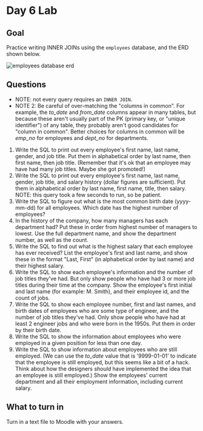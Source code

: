 # Day 6 Lab
## Goal
Practice writing INNER JOINs using the `employees` database, and the ERD shown below.

![employees database erd](https://github.com/megansquire/CSC301Spr2019/blob/master/images/day6lab.1.png)

## Questions
* NOTE: not every query requires an `INNER JOIN`. 
* NOTE 2: Be careful of over-matching the "columns in common". For example, the *to_date* and *from_date* columns appear in many tables, but because these aren't usually part of the PK (primary key, or "unique identifier") of any table, they probably aren't good candidates for "column in common". Better choices for columns in common will be *emp_no* for employees and *dept_no* for departments.

1. Write the SQL to print out every employee's first name, last name, gender, and job title. Put them in alphabetical order by last name, then first name, then job title. (Remember that it's ok that an employee may have had many job titles. Maybe she got promoted!) 
2. Write the SQL to print out every employee's first name, last name, gender, job title, and salary history (dollar figures are sufficient). Put them in alphabetical order by last name, first name, title, then salary. NOTE: this query took a few seconds to run, so be patient. 
3. Write the SQL to figure out what is the most common birth date (yyyy-mm-dd) for all employees. Which date has the highest number of employees?
4. In the history of the company, how many managers has each department had? Put these in order from highest number of managers to lowest. Use the full department name, and show the department number, as well as the count.
5. Write the SQL to find out what is the highest salary that each employee has ever received? List the employee's first and last name, and show these in the format "Last, First" (in alphabetical order by last name) and their highest salary.
6. Write the SQL to show each employee's information and the number of job titles they've had. But only show people who have had 3 or more job titles during their time at the company. Show the employee's first initial and last name (for example: M. Smith), and their employee id, and the count of jobs.
7. Write the SQL to show each employee number, first and last names, and birth dates of employees who are some type of engineer, and the number of job titles they've had. Only show people who have had at least 2 engineer jobs and who were born in the 1950s. Put them in order by their birth date.
8. Write the SQL to show the information about employees who were employed in a given position for less than one day.
9. Write the SQL to show information about employees who are still employed. (We can use the *to_date* value that is '9999-01-01' to indicate that the employee is still employed, but this seems like a bit of a hack. Think about how the designers *should* have implemented the idea that an employee is still employed.) Show the employees' current department and all their employment information, including current salary.

## What to turn in
Turn in a text file to Moodle with your answers.
